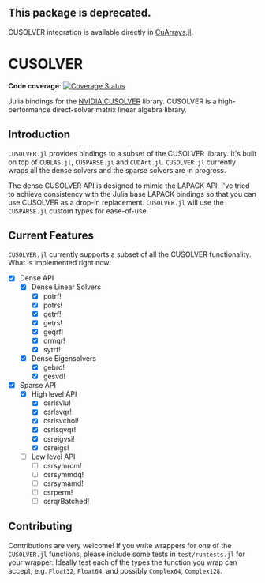 ## This package is deprecated.

CUSOLVER integration is available directly in [CuArrays.jl](https://github.com/JuliaGPU/CuArrays.jl).

# CUSOLVER

**Code coverage**: [![Coverage Status](https://codecov.io/gh/JuliaGPU/CUSOLVER.jl/coverage.svg)](https://codecov.io/gh/JuliaGPU/CUSOLVER.jl)

Julia bindings for the [NVIDIA CUSOLVER](http://docs.nvidia.com/cuda/cusolver) library. CUSOLVER is a high-performance direct-solver matrix linear algebra library.

## Introduction

`CUSOLVER.jl` provides bindings to a subset of the CUSOLVER library. It's built on top of `CUBLAS.jl`, `CUSPARSE.jl` and `CUDArt.jl`. `CUSOLVER.jl` currently wraps all the dense solvers and the sparse solvers are in progress.

The dense CUSOLVER API is designed to mimic the LAPACK API. I've tried to achieve consistency with the Julia base LAPACK bindings so that you can use CUSOLVER as a drop-in replacement. `CUSOLVER.jl` will use the `CUSPARSE.jl` custom types for ease-of-use.

## Current Features

`CUSOLVER.jl` currently supports a subset of all the CUSOLVER functionality. What is implemented right now:
- [x] Dense API
    - [x] Dense Linear Solvers
        - [x] potrf!
        - [x] potrs!
        - [x] getrf!
        - [x] getrs!
        - [x] geqrf!
        - [x] ormqr!
        - [x] sytrf!
    - [x] Dense Eigensolvers
        - [x] gebrd!
        - [x] gesvd!
- [x] Sparse API
    - [x] High level API
        - [x] csrlsvlu!
        - [x] csrlsvqr!
        - [x] csrlsvchol!
        - [x] csrlsqvqr!
        - [x] csreigvsi!
        - [x] csreigs!
    - [ ] Low level API
        - [ ] csrsymrcm!
        - [ ] csrsymmdq!
        - [ ] csrsymamd!
        - [ ] csrperm!
        - [ ] csrqrBatched!

## Contributing

Contributions are very welcome! If you write wrappers for one of the `CUSOLVER.jl` functions, please include some tests in `test/runtests.jl` for your wrapper. Ideally test each of the types the function you wrap can accept, e.g. `Float32`, `Float64`, and possibly `Complex64`, `Complex128`.
